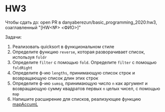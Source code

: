 # HW3

Чтобы сдать дз: open PR в danyaberezun/basic_programming_2020:hw3, озаглавленный "[HW<№> <ФИО>]"

Задачи:

1. Реализовать quicksort в функциональном стиле
2. Определите функцию `reverse`, которая разворачивает список, используя `foldr`
3. Определите `filter` с помощью `fold`. Определите `filter` с помощью `foldRight`
4. Определите ф-ию `lengths`, принимающую список строк и возвращающую список длин этих строк
5. Определите ф-ию `sumsq`, принимающую число `n` как аргумент и возвращающую сумму квадратов первых `n` целых чисел, с помощью `map`
6. Напишите расширение для списков, реализующее функцию [mapAccumL](http://zvon.org/other/haskell/Outputlist/mapAccumL_f.html)
